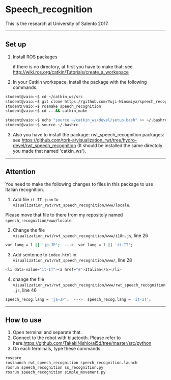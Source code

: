 # Speech_recognition
This is the research at University of Salento 2017.

---------------------------------------------------------------

## Set up
1. Install ROS packages

	if there is no directory, at first you have to make that: see http://wiki.ros.org/catkin/Tutorials/create_a_workspace

2. In your Catkin workspace, install the package with the following commands.

```bash
student@vaio:~$ cd ~/catkin_ws/src
student@vaio:~$ git clone https://github.com/Yuji-Ninomiya/speech_recognition.git speech_recognition
student@vaio:~$ rosmake speech_recognition
student@vaio:~$ cd .. && catkin_make
```
```bash
student@vaio:~$ echo "source ~/catkin_ws/devel/setup.bash" >> ~/.bashrc
student@vaio:~$ source ~/.bashrc
```

3. Also you have to install the package:  rwt_speech_recognition packages:  see
https://github.com/tork-a/visualization_rwt/tree/hydro-devel/rwt_speech_recognition (It should be installed the same directoly you made that named 'catkin_ws').

---------------------------------------------------------------

## Attention

You need to make the following changes to files in this package to use Italian recognition.

1. Add file ```it-IT.json``` to ```visualization_rwt/rwt_speech_recognition/www/locale```. 

Please move that file to there from my repositoly named ```speech_recognition/www/locale```.

2. Change the file ```visualization_rwt/rwt_speech_recognition/www/i18n.js```, line 26
```bash
var lang = l || 'jp-JP';  --->  var lang = l || 'it-IT';
```

3. Add sentence to ```index.html``` in ```visualization_rwt/rwt_speech_recognition/www/```, line 28
```bash
<li data-value="it-IT"><a href="#">Italian</a></li>
```

4. change the file ```visualization_rwt/rwt_speech_recognition/www/rwt_speech_recognition.js```, line 46
```bash
speech_recog.lang = 'ja-JP';  --->  speech_recog.lang = 'it-IT';
```

---------------------------------------------------------------

## How to use

1. Open terminal and separate that.
2. Connect to the robot with bluetooth. Please refer to here:https://github.com/TakakiNishio/al5d/tree/master/src/python
3. On each terminals, type these commands.

```bash
roscore
roslaunch rwt_speech_recognition speech_recognition.launch
rosrun speech_recognition ss_recognition.py
rosrun speech_recognition simple_movement.py
```
